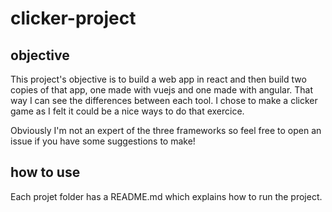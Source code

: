 # clicker-project

## objective

This project's objective is to build a web app in react and then build two copies of that app, one made with vuejs and one made with angular. That way I can see the differences between each tool. I chose to make a clicker game as I felt it could be a nice ways to do that exercice.

Obviously I'm not an expert of the three frameworks so feel free to open an issue if you have some suggestions to make!


## how to use

Each projet folder has a README.md which explains how to run the project.